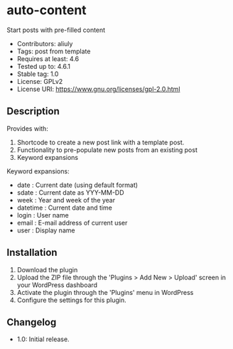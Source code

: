 # auto-content

Start posts with pre-filled content

- Contributors: aliuly
- Tags: post from template
- Requires at least: 4.6
- Tested up to: 4.6.1
- Stable tag: 1.0
- License: GPLv2
- License URI: https://www.gnu.org/licenses/gpl-2.0.html


## Description

Provides with:

1. Shortcode to create a new post link with a template post.
2. Functionality to pre-populate new posts from an existing post
3. Keyword expansions

Keyword expansions:

* date : Current date (using default format)
* sdate : Current date as YYY-MM-DD
* week : Year and week of the year
* datetime : Current date and time
* login : User name
* email : E-mail address of current user
* user : Display name


## Installation

1. Download the plugin
2. Upload the ZIP file through the 'Plugins > Add New > Upload' screen in your WordPress dashboard
3. Activate the plugin through the 'Plugins' menu in WordPress
4. Configure the settings for this plugin.

## Changelog

- 1.0:
  Initial release.

